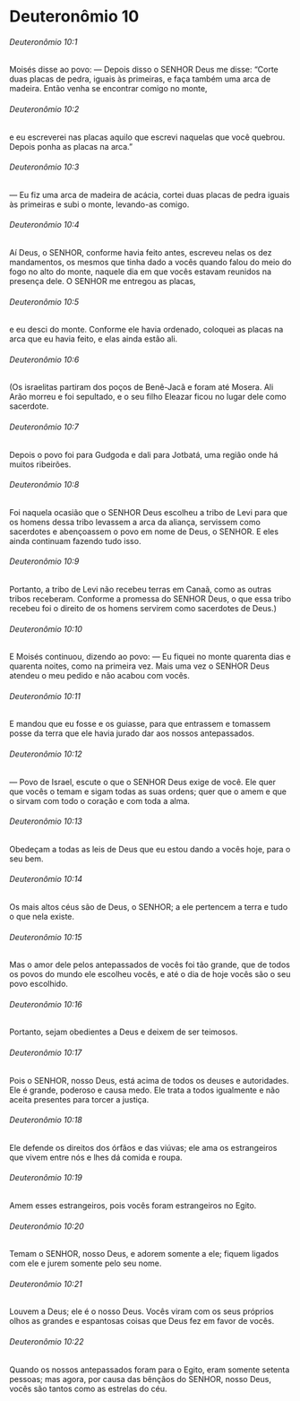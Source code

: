 # Deuteronômio 10

###### Deuteronômio 10:1

Moisés disse ao povo: — Depois disso o SENHOR Deus me disse: “Corte duas placas de pedra, iguais às primeiras, e faça também uma arca de madeira. Então venha se encontrar comigo no monte,

###### Deuteronômio 10:2

e eu escreverei nas placas aquilo que escrevi naquelas que você quebrou. Depois ponha as placas na arca.”

###### Deuteronômio 10:3

— Eu fiz uma arca de madeira de acácia, cortei duas placas de pedra iguais às primeiras e subi o monte, levando-as comigo.

###### Deuteronômio 10:4

Aí Deus, o SENHOR, conforme havia feito antes, escreveu nelas os dez mandamentos, os mesmos que tinha dado a vocês quando falou do meio do fogo no alto do monte, naquele dia em que vocês estavam reunidos na presença dele. O SENHOR me entregou as placas,

###### Deuteronômio 10:5

e eu desci do monte. Conforme ele havia ordenado, coloquei as placas na arca que eu havia feito, e elas ainda estão ali.

###### Deuteronômio 10:6

(Os israelitas partiram dos poços de Benê-Jacã e foram até Mosera. Ali Arão morreu e foi sepultado, e o seu filho Eleazar ficou no lugar dele como sacerdote.

###### Deuteronômio 10:7

Depois o povo foi para Gudgoda e dali para Jotbatá, uma região onde há muitos ribeirões.

###### Deuteronômio 10:8

Foi naquela ocasião que o SENHOR Deus escolheu a tribo de Levi para que os homens dessa tribo levassem a arca da aliança, servissem como sacerdotes e abençoassem o povo em nome de Deus, o SENHOR. E eles ainda continuam fazendo tudo isso.

###### Deuteronômio 10:9

Portanto, a tribo de Levi não recebeu terras em Canaã, como as outras tribos receberam. Conforme a promessa do SENHOR Deus, o que essa tribo recebeu foi o direito de os homens servirem como sacerdotes de Deus.)

###### Deuteronômio 10:10

E Moisés continuou, dizendo ao povo: — Eu fiquei no monte quarenta dias e quarenta noites, como na primeira vez. Mais uma vez o SENHOR Deus atendeu o meu pedido e não acabou com vocês.

###### Deuteronômio 10:11

E mandou que eu fosse e os guiasse, para que entrassem e tomassem posse da terra que ele havia jurado dar aos nossos antepassados.

###### Deuteronômio 10:12

— Povo de Israel, escute o que o SENHOR Deus exige de você. Ele quer que vocês o temam e sigam todas as suas ordens; quer que o amem e que o sirvam com todo o coração e com toda a alma.

###### Deuteronômio 10:13

Obedeçam a todas as leis de Deus que eu estou dando a vocês hoje, para o seu bem.

###### Deuteronômio 10:14

Os mais altos céus são de Deus, o SENHOR; a ele pertencem a terra e tudo o que nela existe.

###### Deuteronômio 10:15

Mas o amor dele pelos antepassados de vocês foi tão grande, que de todos os povos do mundo ele escolheu vocês, e até o dia de hoje vocês são o seu povo escolhido.

###### Deuteronômio 10:16

Portanto, sejam obedientes a Deus e deixem de ser teimosos.

###### Deuteronômio 10:17

Pois o SENHOR, nosso Deus, está acima de todos os deuses e autoridades. Ele é grande, poderoso e causa medo. Ele trata a todos igualmente e não aceita presentes para torcer a justiça.

###### Deuteronômio 10:18

Ele defende os direitos dos órfãos e das viúvas; ele ama os estrangeiros que vivem entre nós e lhes dá comida e roupa.

###### Deuteronômio 10:19

Amem esses estrangeiros, pois vocês foram estrangeiros no Egito.

###### Deuteronômio 10:20

Temam o SENHOR, nosso Deus, e adorem somente a ele; fiquem ligados com ele e jurem somente pelo seu nome.

###### Deuteronômio 10:21

Louvem a Deus; ele é o nosso Deus. Vocês viram com os seus próprios olhos as grandes e espantosas coisas que Deus fez em favor de vocês.

###### Deuteronômio 10:22

Quando os nossos antepassados foram para o Egito, eram somente setenta pessoas; mas agora, por causa das bênçãos do SENHOR, nosso Deus, vocês são tantos como as estrelas do céu.

